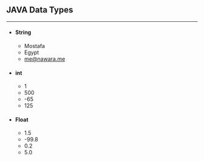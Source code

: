 ## JAVA Data Types
------------------

- #### String
 	- Mostafa
	- Egypt
	- me@nawara.me
- #### int
 	- 1
	- 500
	- -65
	- 125
- #### Float
	- 1.5
	- -99.8
	- 0.2
	- 5.0
